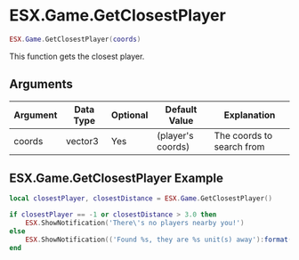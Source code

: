 # ESX.Game.GetClosestPlayer

```lua
ESX.Game.GetClosestPlayer(coords)
```

This function gets the closest player.

## Arguments

| Argument | Data Type | Optional | Default Value     | Explanation               |
|----------|-----------|----------|-------------------|---------------------------|
| coords   | vector3   | Yes      | (player's coords) | The coords to search from |

## ESX.Game.GetClosestPlayer Example

```lua
local closestPlayer, closestDistance = ESX.Game.GetClosestPlayer()

if closestPlayer == -1 or closestDistance > 3.0 then
	ESX.ShowNotification('There\'s no players nearby you!')
else
	ESX.ShowNotification(('Found %s, they are %s unit(s) away'):format(GetPlayerName(closestPlayer), closestDistance))
end
```
